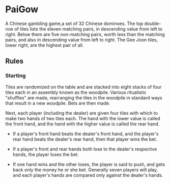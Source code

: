 # PaiGow

A Chinese gambling game,a set of 32 Chinese dominoes. 
The top double-row of tiles lists the eleven matching pairs, in descending value from left to right. 
Below them are five non-matching pairs, worth less than the matching pairs, and also in descending value from left to right. 
The Gee Joon tiles, lower right, are the highest pair of all.

## Rules

### Starting


Tiles are randomized on the table and are stacked into eight stacks of four tiles each in an assembly known as the woodpile. Various ritualistic "shuffles" are made, rearranging the tiles in the woodpile in standard ways that result in a new woodpile. Bets are then made.

Next, each player (including the dealer) are given four tiles with which to make two hands of two tiles each. The hand with the lower value is called the front hand, and the hand with the higher value is called the rear hand. 

- If a player's front hand beats the dealer's front hand, and the player's rear hand beats the dealer's rear hand, then that player wins the bet. 

- If a player's front and rear hands both lose to the dealer's respective hands, the player loses the bet.

- If one hand wins and the other loses, the player is said to push, and gets back only the money he or she bet. Generally seven players will play, and each player's hands are compared only against the dealer's hands.
